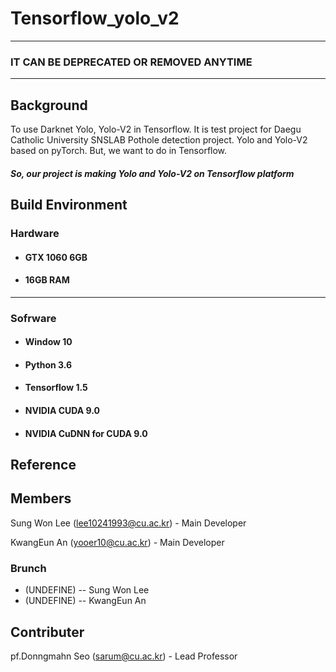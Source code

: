 # Tensorflow_yolo_v2
-------------------------
### IT CAN BE DEPRECATED OR REMOVED ANYTIME
-------------------------
## Background
To use Darknet Yolo, Yolo-V2 in Tensorflow.
It is test project for Daegu Catholic University SNSLAB Pothole detection project.
Yolo and Yolo-V2 based on pyTorch.
But, we want to do in Tensorflow.
##### So, our project is making Yolo and Yolo-V2 on Tensorflow platform

## Build Environment
 ### Hardware
  * #### GTX 1060 6GB
  * #### 16GB RAM
---------------------------------------------------
 ### Sofrware
  * #### Window 10
  * #### Python 3.6
  * #### Tensorflow 1.5
  * #### NVIDIA CUDA 9.0
  * #### NVIDIA CuDNN for CUDA 9.0
 
## Reference

## Members
Sung Won Lee (<lee10241993@cu.ac.kr>) - Main Developer

KwangEun An (<yooer10@cu.ac.kr>) - Main Developer

### Brunch
 + (UNDEFINE) -- Sung Won Lee
 + (UNDEFINE) -- KwangEun An

## Contributer
pf.Donngmahn Seo (<sarum@cu.ac.kr>) - Lead Professor
